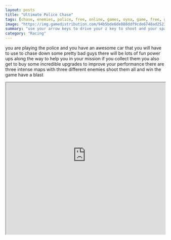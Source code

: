 ```yaml
---
layout: posts
title: "Ultimate Police Chase"
tags: [chase, enemies, police, free, online, games, oyna, game, free, games, play, play, games]
image: "https://img.gamedistribution.com/94b5bde6de888ddf9cde6748ad2523d1.jpg"
summary: "use your arrow keys to drive your z key to shoot and your space bar to call reinforcement  free online games oyna game free games play play games"
category: "Racing"
---
```


you are playing the police and you have an awesome car that you will have to use to chase down some pretty bad guys there will be lots of fun power ups along the way to help you in your mission if you collect them you also get to buy some incredible upgrades to improve your performance there are three intense maps with three different enemies shoot them all and win the game have a blast

<iframe width="100%" height="480px;" src="https://flash.gamedistribution.com?game=94b5bde6de888ddf9cde6748ad2523d1"></iframe>